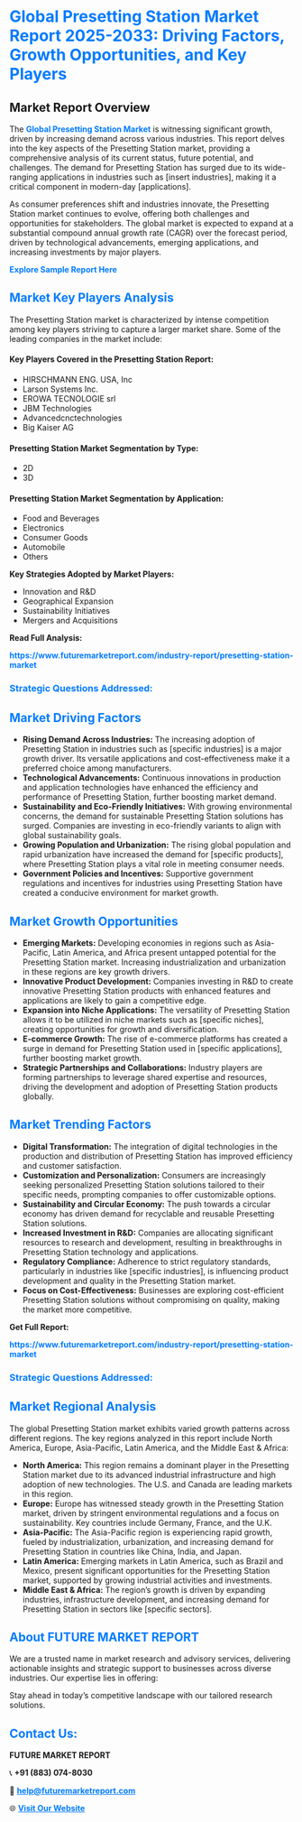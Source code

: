 <h1 style="color: #007BFF;">Global Presetting Station Market Report 2025-2033: Driving Factors, Growth Opportunities, and Key Players</h1>

<section id="overview">
<h2>Market Report Overview</h2>
<p>The <a href="https://www.futuremarketreport.com/industry-report/presetting-station-market" style="color: #007BFF; text-decoration: none;"><strong>Global Presetting Station Market</strong></a> is witnessing significant growth, driven by increasing demand across various industries. This report delves into the key aspects of the Presetting Station market, providing a comprehensive analysis of its current status, future potential, and challenges. The demand for Presetting Station has surged due to its wide-ranging applications in industries such as [insert industries], making it a critical component in modern-day [applications].</p>
<p>As consumer preferences shift and industries innovate, the Presetting Station market continues to evolve, offering both challenges and opportunities for stakeholders. The global market is expected to expand at a substantial compound annual growth rate (CAGR) over the forecast period, driven by technological advancements, emerging applications, and increasing investments by major players.</p>
</section>

<section id="overview">
<p><a href="https://www.futuremarketreport.com/request-sample/reportId=56056" style="color: #007BFF; text-decoration: none;"><strong>Explore Sample Report Here</strong></a></p>
</section>

<section id="key-players">
<h2 style="color: #007BFF;">Market Key Players Analysis</h2>
<p>The Presetting Station market is characterized by intense competition among key players striving to capture a larger market share. Some of the leading companies in the market include:</p>
<h4>Key Players Covered in the Presetting Station Report:</h4>
<ul><li>HIRSCHMANN ENG. USA, Inc</li><li>Larson Systems Inc.</li><li>EROWA TECNOLOGIE srl</li><li>JBM Technologies</li><li>Advancedcnctechnologies</li><li>Big Kaiser AG</li></ul>
<h4>Presetting Station Market Segmentation by Type:</h4>
<ul><li>2D</li><li>3D</li></ul>

<h4>Presetting Station Market Segmentation by Application:</h4>
<ul><li>Food and Beverages</li><li>Electronics</li><li>Consumer Goods</li><li>Automobile</li><li>Others</li></ul>
<p><strong>Key Strategies Adopted by Market Players:</strong></p>
<ul>
<li>Innovation and R&D</li>
<li>Geographical Expansion</li>
<li>Sustainability Initiatives</li>
<li>Mergers and Acquisitions</li>
</ul>
</section>

<section>
<p><strong>Read Full Analysis: </strong></p><a href="https://www.futuremarketreport.com/industry-report/presetting-station-market" style="color: #007BFF; text-decoration: none;"><strong>https://www.futuremarketreport.com/industry-report/presetting-station-market</strong></a>
<h3 style="color: #007BFF;">Strategic Questions Addressed:</h3>
</section>

<section id="driving-factors">
<h2 style="color: #007BFF;">Market Driving Factors</h2>
<ul>
<li><strong>Rising Demand Across Industries:</strong> The increasing adoption of Presetting Station in industries such as [specific industries] is a major growth driver. Its versatile applications and cost-effectiveness make it a preferred choice among manufacturers.</li>
<li><strong>Technological Advancements:</strong> Continuous innovations in production and application technologies have enhanced the efficiency and performance of Presetting Station, further boosting market demand.</li>
<li><strong>Sustainability and Eco-Friendly Initiatives:</strong> With growing environmental concerns, the demand for sustainable Presetting Station solutions has surged. Companies are investing in eco-friendly variants to align with global sustainability goals.</li>
<li><strong>Growing Population and Urbanization:</strong> The rising global population and rapid urbanization have increased the demand for [specific products], where Presetting Station plays a vital role in meeting consumer needs.</li>
<li><strong>Government Policies and Incentives:</strong> Supportive government regulations and incentives for industries using Presetting Station have created a conducive environment for market growth.</li>
</ul>
</section>

<section id="growth-opportunities">
<h2 style="color: #007BFF;">Market Growth Opportunities</h2>
<ul>
<li><strong>Emerging Markets:</strong> Developing economies in regions such as Asia-Pacific, Latin America, and Africa present untapped potential for the Presetting Station market. Increasing industrialization and urbanization in these regions are key growth drivers.</li>
<li><strong>Innovative Product Development:</strong> Companies investing in R&D to create innovative Presetting Station products with enhanced features and applications are likely to gain a competitive edge.</li>
<li><strong>Expansion into Niche Applications:</strong> The versatility of Presetting Station allows it to be utilized in niche markets such as [specific niches], creating opportunities for growth and diversification.</li>
<li><strong>E-commerce Growth:</strong> The rise of e-commerce platforms has created a surge in demand for Presetting Station used in [specific applications], further boosting market growth.</li>
<li><strong>Strategic Partnerships and Collaborations:</strong> Industry players are forming partnerships to leverage shared expertise and resources, driving the development and adoption of Presetting Station products globally.</li>
</ul>
</section>

<section id="trending-factors">
<h2 style="color: #007BFF;">Market Trending Factors</h2>
<ul>
<li><strong>Digital Transformation:</strong> The integration of digital technologies in the production and distribution of Presetting Station has improved efficiency and customer satisfaction.</li>
<li><strong>Customization and Personalization:</strong> Consumers are increasingly seeking personalized Presetting Station solutions tailored to their specific needs, prompting companies to offer customizable options.</li>
<li><strong>Sustainability and Circular Economy:</strong> The push towards a circular economy has driven demand for recyclable and reusable Presetting Station solutions.</li>
<li><strong>Increased Investment in R&D:</strong> Companies are allocating significant resources to research and development, resulting in breakthroughs in Presetting Station technology and applications.</li>
<li><strong>Regulatory Compliance:</strong> Adherence to strict regulatory standards, particularly in industries like [specific industries], is influencing product development and quality in the Presetting Station market.</li>
<li><strong>Focus on Cost-Effectiveness:</strong> Businesses are exploring cost-efficient Presetting Station solutions without compromising on quality, making the market more competitive.</li>
</ul>
</section>

<section>
<p><strong>Get Full Report: </strong></p><a href="https://www.futuremarketreport.com/industry-report/presetting-station-market" style="color: #007BFF; text-decoration: none;"><strong>https://www.futuremarketreport.com/industry-report/presetting-station-market</strong></a>
<h3 style="color: #007BFF;">Strategic Questions Addressed:</h3>
</section>


<section id="regional-analysis">
<h2 style="color: #007BFF;">Market Regional Analysis</h2>
<p>The global Presetting Station market exhibits varied growth patterns across different regions. The key regions analyzed in this report include North America, Europe, Asia-Pacific, Latin America, and the Middle East & Africa:</p>
<ul>
<li><strong>North America:</strong> This region remains a dominant player in the Presetting Station market due to its advanced industrial infrastructure and high adoption of new technologies. The U.S. and Canada are leading markets in this region.</li>
<li><strong>Europe:</strong> Europe has witnessed steady growth in the Presetting Station market, driven by stringent environmental regulations and a focus on sustainability. Key countries include Germany, France, and the U.K.</li>
<li><strong>Asia-Pacific:</strong> The Asia-Pacific region is experiencing rapid growth, fueled by industrialization, urbanization, and increasing demand for Presetting Station in countries like China, India, and Japan.</li>
<li><strong>Latin America:</strong> Emerging markets in Latin America, such as Brazil and Mexico, present significant opportunities for the Presetting Station market, supported by growing industrial activities and investments.</li>
<li><strong>Middle East & Africa:</strong> The region’s growth is driven by expanding industries, infrastructure development, and increasing demand for Presetting Station in sectors like [specific sectors].</li>
</ul>
</section>

<footer>
<h2 style="color: #007BFF;">About FUTURE MARKET REPORT</h2>
<p>We are a trusted name in market research and advisory services, delivering actionable insights and strategic support to businesses across diverse industries. Our expertise lies in offering:</p>

<p>Stay ahead in today’s competitive landscape with our tailored research solutions.</p>

<h2 style="color: #007BFF;">Contact Us:</h2>
<p><strong>FUTURE MARKET REPORT</strong></p>
<p>📞 <strong>+91 (883) 074-8030</strong></p>
<p>📧 <strong><a href="mailto:help@futuremarketreport.com" style="color: #007BFF;">help@futuremarketreport.com</a></strong></p>
<p>🌐 <strong><a href="https://www.futuremarketreport.com/" style="color: #007BFF;">Visit Our Website</a></strong></p>
</footer>